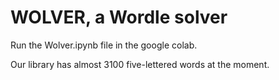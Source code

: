 # WOLVER, a Wordle solver

Run the Wolver.ipynb file in the google colab. 

Our library has almost 3100 five-lettered words at the moment.
